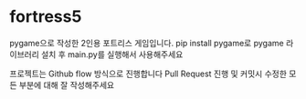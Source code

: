 # fortress5

pygame으로 작성한 2인용 포트리스 게임입니다. pip install pygame로 pygame 라이브러리 설치 후 main.py를 실행해서 사용해주세요

프로젝트는 Github flow 방식으로 진행합니다
Pull Request 진행 및 커밋시 수정한 모든 부분에 대해 잘 작성해주세요
